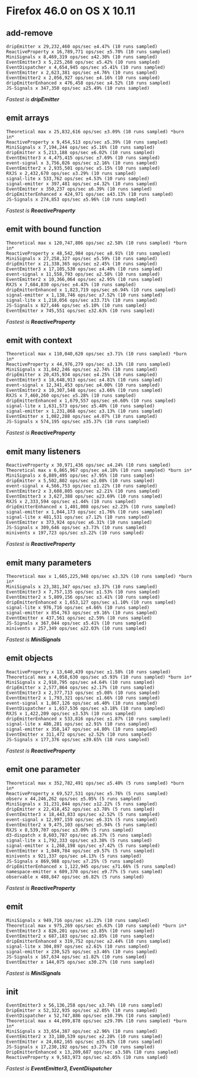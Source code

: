 # Firefox 46.0 on OS X 10.11

## add-remove

    dripEmitter x 29,232,460 ops/sec ±4.47% (10 runs sampled)
    ReactiveProperty x 16,789,771 ops/sec ±5.70% (10 runs sampled)
    MiniSignals x 8,469,319 ops/sec ±42.30% (10 runs sampled)
    EventEmitter3 x 5,225,268 ops/sec ±5.42% (10 runs sampled)
    EventDispatcher x 4,654,945 ops/sec ±5.41% (10 runs sampled)
    EventEmitter x 2,623,381 ops/sec ±4.76% (10 runs sampled)
    EventEmitter2 x 2,056,927 ops/sec ±4.16% (10 runs sampled)
    dripEmitterEnhanced x 476,458 ops/sec ±4.52% (10 runs sampled)
    JS-Signals x 347,350 ops/sec ±25.49% (10 runs sampled)

*Fastest is __dripEmitter__*

## emit arrays

    Theoretical max x 25,832,616 ops/sec ±3.09% (10 runs sampled) *burn in*
    ReactiveProperty x 9,454,513 ops/sec ±5.39% (10 runs sampled)
    MiniSignals x 7,194,244 ops/sec ±5.16% (10 runs sampled)
    dripEmitter x 5,213,188 ops/sec ±6.02% (10 runs sampled)
    EventEmitter3 x 4,475,415 ops/sec ±7.69% (10 runs sampled)
    event-signal x 3,756,026 ops/sec ±2.16% (10 runs sampled)
    EventEmitter2 x 2,935,501 ops/sec ±5.15% (10 runs sampled)
    RXJS x 2,432,670 ops/sec ±3.29% (10 runs sampled)
    signal-lite x 533,762 ops/sec ±4.53% (10 runs sampled)
    signal-emitter x 397,481 ops/sec ±4.32% (10 runs sampled)
    EventEmitter x 350,237 ops/sec ±6.39% (10 runs sampled)
    dripEmitterEnhanced x 424,971 ops/sec ±43.13% (10 runs sampled)
    JS-Signals x 274,853 ops/sec ±5.96% (10 runs sampled)

*Fastest is __ReactiveProperty__*

## emit with bound function

    Theoretical max x 120,747,806 ops/sec ±2.58% (10 runs sampled) *burn in*
    ReactiveProperty x 48,542,984 ops/sec ±8.91% (10 runs sampled)
    MiniSignals x 27,258,327 ops/sec ±5.59% (10 runs sampled)
    dripEmitter x 21,338,365 ops/sec ±2.45% (10 runs sampled)
    EventEmitter3 x 17,105,530 ops/sec ±4.40% (10 runs sampled)
    event-signal x 11,558,793 ops/sec ±2.58% (10 runs sampled)
    EventEmitter2 x 10,366,064 ops/sec ±2.95% (10 runs sampled)
    RXJS x 7,684,830 ops/sec ±4.43% (10 runs sampled)
    dripEmitterEnhanced x 1,823,719 ops/sec ±6.94% (10 runs sampled)
    signal-emitter x 1,138,746 ops/sec ±7.52% (10 runs sampled)
    signal-lite x 1,218,056 ops/sec ±33.71% (10 runs sampled)
    JS-Signals x 827,446 ops/sec ±5.10% (10 runs sampled)
    EventEmitter x 745,551 ops/sec ±32.63% (10 runs sampled)

*Fastest is __ReactiveProperty__*

## emit with context

    Theoretical max x 110,040,620 ops/sec ±3.71% (10 runs sampled) *burn in*
    ReactiveProperty x 44,976,279 ops/sec ±3.13% (10 runs sampled)
    MiniSignals x 31,842,246 ops/sec ±2.74% (10 runs sampled)
    dripEmitter x 20,435,934 ops/sec ±4.25% (10 runs sampled)
    EventEmitter3 x 18,648,913 ops/sec ±4.81% (10 runs sampled)
    event-signal x 12,341,453 ops/sec ±4.00% (10 runs sampled)
    EventEmitter2 x 10,307,548 ops/sec ±3.66% (10 runs sampled)
    RXJS x 7,460,260 ops/sec ±5.28% (10 runs sampled)
    dripEmitterEnhanced x 1,679,557 ops/sec ±6.60% (10 runs sampled)
    signal-lite x 1,631,573 ops/sec ±5.40% (10 runs sampled)
    signal-emitter x 1,231,868 ops/sec ±3.13% (10 runs sampled)
    EventEmitter x 1,082,288 ops/sec ±4.07% (10 runs sampled)
    JS-Signals x 574,195 ops/sec ±35.37% (10 runs sampled)

*Fastest is __ReactiveProperty__*

## emit many listeners

    ReactiveProperty x 30,971,436 ops/sec ±4.24% (10 runs sampled)
    Theoretical max x 6,865,967 ops/sec ±4.18% (10 runs sampled) *burn in*
    MiniSignals x 6,889,495 ops/sec ±7.95% (10 runs sampled)
    dripEmitter x 5,502,802 ops/sec ±2.08% (10 runs sampled)
    event-signal x 4,566,753 ops/sec ±1.22% (10 runs sampled)
    EventEmitter2 x 3,608,805 ops/sec ±2.21% (10 runs sampled)
    EventEmitter3 x 3,627,388 ops/sec ±23.69% (10 runs sampled)
    RXJS x 2,333,594 ops/sec ±1.44% (10 runs sampled)
    dripEmitterEnhanced x 1,401,008 ops/sec ±2.23% (10 runs sampled)
    signal-emitter x 1,044,173 ops/sec ±1.76% (10 runs sampled)
    signal-lite x 481,531 ops/sec ±7.12% (10 runs sampled)
    EventEmitter x 373,924 ops/sec ±6.31% (10 runs sampled)
    JS-Signals x 309,646 ops/sec ±3.73% (10 runs sampled)
    minivents x 197,723 ops/sec ±3.22% (10 runs sampled)

*Fastest is __ReactiveProperty__*

## emit many parameters

    Theoretical max x 1,665,225,948 ops/sec ±3.32% (10 runs sampled) *burn in*
    MiniSignals x 23,381,347 ops/sec ±3.37% (10 runs sampled)
    EventEmitter3 x 7,757,135 ops/sec ±1.53% (10 runs sampled)
    EventEmitter2 x 5,809,156 ops/sec ±3.41% (10 runs sampled)
    dripEmitterEnhanced x 1,653,127 ops/sec ±1.10% (10 runs sampled)
    signal-lite x 976,716 ops/sec ±4.66% (10 runs sampled)
    signal-emitter x 854,763 ops/sec ±9.16% (10 runs sampled)
    EventEmitter x 437,561 ops/sec ±2.59% (10 runs sampled)
    JS-Signals x 367,044 ops/sec ±5.41% (10 runs sampled)
    minivents x 257,349 ops/sec ±22.03% (10 runs sampled)

*Fastest is __MiniSignals__*

## emit objects

    ReactiveProperty x 13,640,439 ops/sec ±1.58% (10 runs sampled)
    Theoretical max x 4,058,630 ops/sec ±5.93% (10 runs sampled) *burn in*
    MiniSignals x 2,918,795 ops/sec ±4.64% (10 runs sampled)
    dripEmitter x 2,577,864 ops/sec ±2.17% (10 runs sampled)
    EventEmitter3 x 2,377,713 ops/sec ±5.08% (10 runs sampled)
    EventEmitter2 x 1,793,321 ops/sec ±1.66% (10 runs sampled)
    event-signal x 1,867,126 ops/sec ±6.40% (10 runs sampled)
    EventDispatcher x 1,657,536 ops/sec ±3.18% (10 runs sampled)
    RXJS x 1,422,209 ops/sec ±3.53% (10 runs sampled)
    dripEmitterEnhanced x 533,816 ops/sec ±1.87% (10 runs sampled)
    signal-lite x 486,281 ops/sec ±2.91% (10 runs sampled)
    signal-emitter x 358,147 ops/sec ±4.80% (10 runs sampled)
    EventEmitter x 311,472 ops/sec ±2.52% (10 runs sampled)
    JS-Signals x 177,376 ops/sec ±39.65% (10 runs sampled)

*Fastest is __ReactiveProperty__*

## emit one parameter

    Theoretical max x 352,782,491 ops/sec ±5.40% (5 runs sampled) *burn in*
    ReactiveProperty x 69,527,531 ops/sec ±5.76% (5 runs sampled)
    observ x 44,246,262 ops/sec ±5.05% (5 runs sampled)
    MiniSignals x 31,231,044 ops/sec ±12.22% (5 runs sampled)
    dripEmitter x 22,418,452 ops/sec ±3.78% (5 runs sampled)
    EventEmitter3 x 18,443,833 ops/sec ±2.52% (5 runs sampled)
    event-signal x 12,997,159 ops/sec ±6.31% (5 runs sampled)
    EventEmitter2 x 9,475,103 ops/sec ±5.94% (5 runs sampled)
    RXJS x 8,539,707 ops/sec ±3.09% (5 runs sampled)
    d3-dispatch x 8,603,787 ops/sec ±6.37% (5 runs sampled)
    signal-lite x 1,792,333 ops/sec ±3.38% (5 runs sampled)
    signal-emitter x 1,268,198 ops/sec ±7.42% (5 runs sampled)
    EventEmitter x 1,049,784 ops/sec ±9.57% (5 runs sampled)
    minivents x 921,337 ops/sec ±4.13% (5 runs sampled)
    JS-Signals x 869,988 ops/sec ±7.25% (5 runs sampled)
    dripEmitterEnhanced x 1,122,945 ops/sec ±71.66% (5 runs sampled)
    namespace-emitter x 609,370 ops/sec ±9.77% (5 runs sampled)
    observable x 488,847 ops/sec ±6.82% (5 runs sampled)

*Fastest is __ReactiveProperty__*

## emit

    MiniSignals x 949,716 ops/sec ±1.23% (10 runs sampled)
    Theoretical max x 975,269 ops/sec ±5.63% (10 runs sampled) *burn in*
    EventEmitter3 x 826,201 ops/sec ±3.85% (10 runs sampled)
    EventEmitter2 x 687,183 ops/sec ±2.85% (10 runs sampled)
    dripEmitterEnhanced x 319,752 ops/sec ±2.44% (10 runs sampled)
    signal-lite x 304,897 ops/sec ±2.61% (10 runs sampled)
    signal-emitter x 230,525 ops/sec ±3.46% (10 runs sampled)
    JS-Signals x 167,634 ops/sec ±1.82% (10 runs sampled)
    EventEmitter x 144,075 ops/sec ±30.27% (10 runs sampled)

*Fastest is __MiniSignals__*

## init

    EventEmitter3 x 56,136,258 ops/sec ±3.74% (10 runs sampled)
    DripEmitter x 52,322,935 ops/sec ±2.05% (10 runs sampled)
    EventDispatcher x 52,747,886 ops/sec ±10.79% (10 runs sampled)
    Theoretical max x 44,099,878 ops/sec ±29.70% (10 runs sampled) *burn in*
    MiniSignals x 33,654,387 ops/sec ±2.96% (10 runs sampled)
    EventEmitter2 x 33,180,539 ops/sec ±2.28% (10 runs sampled)
    EventEmitter x 24,682,165 ops/sec ±35.82% (10 runs sampled)
    JS-Signals x 17,230,192 ops/sec ±3.27% (10 runs sampled)
    DripEmitterEnhanced x 13,209,687 ops/sec ±3.58% (10 runs sampled)
    ReactiveProperty x 9,583,973 ops/sec ±2.05% (10 runs sampled)

*Fastest is __EventEmitter3, EventDispatcher__*

